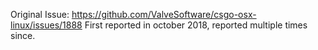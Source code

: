 Original Issue: https://github.com/ValveSoftware/csgo-osx-linux/issues/1888
First reported in october 2018, reported multiple times since.